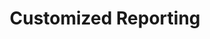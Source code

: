 ---
title: Customized Reporting
desc: Generate comprehensive and insightful reports to provide a clear overview of your cybersecurity landscape.
img: public/images/features/7.svg
---